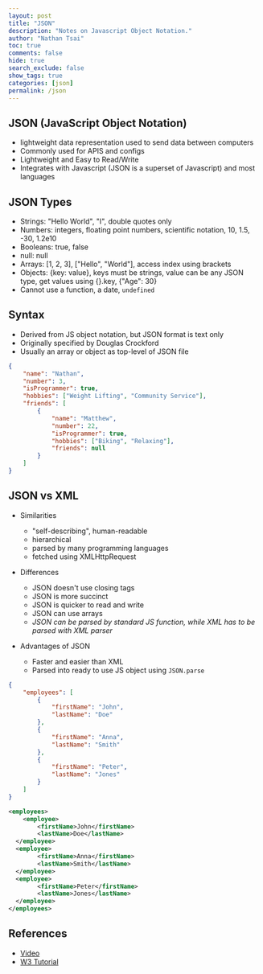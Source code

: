 ```yaml
---
layout: post
title: "JSON"
description: "Notes on Javascript Object Notation."
author: "Nathan Tsai"
toc: true
comments: false
hide: true
search_exclude: false
show_tags: true
categories: [json]
permalink: /json
---
```


## JSON (JavaScript Object Notation)
* lightweight data representation used to send data between computers
* Commonly used for APIS and configs
* Lightweight and Easy to Read/Write
* Integrates with Javascript (JSON is a superset of Javascript) and most languages

## JSON Types
* Strings: "Hello World", "I", double quotes only
* Numbers: integers, floating point numbers, scientific notation, 10, 1.5, -30, 1.2e10
* Booleans: true, false
* null: null
* Arrays: [1, 2, 3], ["Hello", "World"], access index using brackets
* Objects: {key: value}, keys must be strings, value can be any JSON type, get values using {}.key, {"Age": 30}
* Cannot use a function, a date, `undefined`

## Syntax
* Derived from JS object notation, but JSON format is text only
* Originally specified by Douglas Crockford
* Usually an array or object as top-level of JSON file

```json
{
    "name": "Nathan",
    "number": 3,
    "isProgrammer": true,
    "hobbies": ["Weight Lifting", "Community Service"],
    "friends": [
        {
            "name": "Matthew",
            "number": 22,
            "isProgrammer": true,
            "hobbies": ["Biking", "Relaxing"],
            "friends": null
        }
    ]
}
```


## JSON vs XML
* Similarities
    * "self-describing", human-readable
    * hierarchical
    * parsed by many programming languages
    * fetched using XMLHttpRequest

* Differences
    * JSON doesn't use closing tags
    * JSON is more succinct
    * JSON is quicker to read and write
    * JSON can use arrays
    * *JSON can be parsed by standard JS function, while XML has to be parsed with XML parser*

* Advantages of JSON
    * Faster and easier than XML
    * Parsed into ready to use JS object using `JSON.parse`

```json
{
    "employees": [
        {
            "firstName": "John",
            "lastName": "Doe"
        },
        {
            "firstName": "Anna",
            "lastName": "Smith"
        },
        {
            "firstName": "Peter",
            "lastName": "Jones"
        }
    ]
}
```

```xml
<employees>
    <employee>
        <firstName>John</firstName>
        <lastName>Doe</lastName>
  </employee>
  <employee>
        <firstName>Anna</firstName>
        <lastName>Smith</lastName>
  </employee>
  <employee>
        <firstName>Peter</firstName>
        <lastName>Jones</lastName>
  </employee>
</employees>
```

## References
* [Video](https://www.youtube.com/watch?v=GpOO5iKzOmY)
* [W3 Tutorial](https://www.w3schools.com/js/js_json_intro.asp)